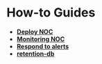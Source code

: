 # How-to Guides
* [**Deploy NOC**](./deploy-noc/deploy-noc.md)
* [**Monitoring NOC**](./monitoring/monitoring-noc.md)
* [**Respond to alerts**](./respond-to-alerts/respond-to-alerts.md)
* [**retention-db**](./retention-db/clean-old-alarms-and-events.md)